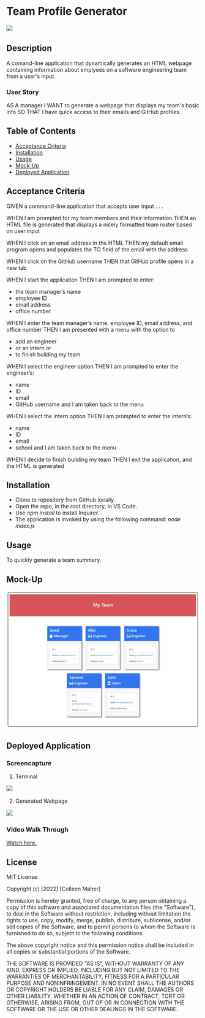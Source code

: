 # Team Profile Generator
<a href="#license"><img src="https://img.shields.io/badge/license-mit-informational"></img></a>

## Description
A comand-line application that dynamically generates an HTML webpage containing information about emplyees on a software engineering team from a user's input.

### User Story
AS A manager
I WANT to generate a webpage that displays my team's basic info
SO THAT I have quick access to their emails and GitHub profiles.

## Table of Contents
- <a href="#acceptance-criteria">Acceptance Criteria</a>
- <a href="#installation">Installation</a>
- <a href="#usage">Usage</a>
- <a href="#mock-up">Mock-Up</a>
- <a href="#deployed-application">Deployed Application</a>


## Acceptance Criteria
GIVEN a command-line application that accepts user input . . .

WHEN I am prompted for my team members and their information
THEN an HTML file is generated that displays a nicely formatted team roster based on user input

WHEN I click on an email address in the HTML
THEN my default email program opens and populates the TO field of the email with the address

WHEN I click on the GitHub username
THEN that GitHub profile opens in a new tab

WHEN I start the application
THEN I am prompted to enter:
- the team manager’s name
- employee ID
- email address
- office number

WHEN I enter the team manager’s name, employee ID, email address, and office number
THEN I am presented with a menu with the option to
- add an engineer
- or an intern or
- to finish building my team

WHEN I select the engineer option
THEN I am prompted to enter the engineer’s:
- name
- ID
- email
- GitHub username
and I am taken back to the menu

WHEN I select the intern option
THEN I am prompted to enter the intern’s:
- name
- ID
- email
- school
and I am taken back to the menu

WHEN I decide to finish building my team
THEN I exit the application, and the HTML is generated
## Installation
- Clone to repository from GitHub locally.
- Open the repo, in the root directory, in VS Code.
- Use _npm install_ to install Inquirer.
- The application is invoked by using the following command: _node index.js_
## Usage
To quickly generate a team summary.

## Mock-Up
<img src="./images/mock-up.png">

## Deployed Application
### Screencapture
1. Terminal
<img src="./images/">

2. Generated Webpage
<img src="./images/">

### Video Walk Through
<a href="">Watch here.</a>

## License
MIT License

Copyright (c) [2022] [Colleen Maher]

Permission is hereby granted, free of charge, to any person obtaining a copy
of this software and associated documentation files (the "Software"), to deal
in the Software without restriction, including without limitation the rights
to use, copy, modify, merge, publish, distribute, sublicense, and/or sell
copies of the Software, and to permit persons to whom the Software is
furnished to do so, subject to the following conditions:

The above copyright notice and this permission notice shall be included in all
copies or substantial portions of the Software.

THE SOFTWARE IS PROVIDED "AS IS", WITHOUT WARRANTY OF ANY KIND, EXPRESS OR
IMPLIED, INCLUDING BUT NOT LIMITED TO THE WARRANTIES OF MERCHANTABILITY,
FITNESS FOR A PARTICULAR PURPOSE AND NONINFRINGEMENT. IN NO EVENT SHALL THE
AUTHORS OR COPYRIGHT HOLDERS BE LIABLE FOR ANY CLAIM, DAMAGES OR OTHER
LIABILITY, WHETHER IN AN ACTION OF CONTRACT, TORT OR OTHERWISE, ARISING FROM,
OUT OF OR IN CONNECTION WITH THE SOFTWARE OR THE USE OR OTHER DEALINGS IN THE
SOFTWARE.